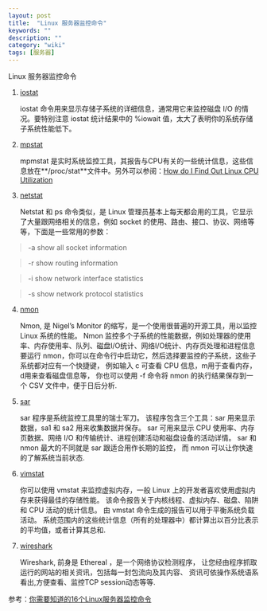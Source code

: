 ```yaml
---
layout: post
title:  "Linux 服务器监控命令"
keywords: ""
description: ""
category: "wiki" 
tags: [服务器]
---
```


Linux 服务器监控命令
<!-- more -->

1. [iostat][1]

	iostat 命令用来显示存储子系统的详细信息，通常用它来监控磁盘 I/O 的情况。要特别注意 iostat 统计结果中的 %iowait 值，太大了表明你的系统存储子系统性能低下。

2. [mpstat][2]
	
	mpmstat 是实时系统监控工具，其报告与CPU有关的一些统计信息，这些信息放在**/proc/stat**文件中。另外可以参阅：[How do I Find Out Linux CPU Utilization][3]

3. [netstat][4]
	
	Netstat 和 ps 命令类似，是 Linux 管理员基本上每天都会用的工具，它显示了大量跟网络相关的信息，例如 socket 的使用、路由、接口、协议、网络等等，下面是一些常用的参数：

> -a show all socket information

> -r show routing information

> -i show network interface statistics

> -s show network protocol statistics

4. [nmon][5]
	
	Nmon, 是 Nigel’s Monitor 的缩写，是一个使用很普遍的开源工具，用以监控 Linux 系统的性能。
	Nmon 监控多个子系统的性能数据，例如处理器的使用率、内存使用率、队列、磁盘I/O统计、网络I/O统计、内存页处理和进程信息
	要运行 nmon，你可以在命令行中启动它，然后选择要监控的子系统，这些子系统都对应有一个快捷键，
	例如输入 c 可查看 CPU 信息，m用于查看内存，d用来查看磁盘信息等，
	你也可以使用 -f 命令将 nmon 的执行结果保存到一个 CSV 文件中，便于日后分析.

5. [sar][6]

	sar 程序是系统监控工具里的瑞士军刀。
	该程序包含三个工具：sar 用来显示数据，sa1 和 sa2 用来收集数据并保存。
	sar 可用来显示 CPU 使用率、内存页数据、网络 I/O 和传输统计、进程创建活动和磁盘设备的活动详情。
	sar 和 nmon 最大的不同就是 sar 跟适合用作长期的监控，
	而 nmon 可以让你快速的了解系统当前状态.

6. [vimstat][7]

	你可以使用 vmstat 来监控虚拟内存，一般 Linux 上的开发者喜欢使用虚拟内存来获得最佳的存储性能。
	该命令报告关于内核线程、虚拟内存、磁盘、陷阱和 CPU 活动的统计信息。
	由 vmstat 命令生成的报告可以用于平衡系统负载活动。
	系统范围内的这些统计信息（所有的处理器中）都计算出以百分比表示的平均值，或者计算其总和.

7. [wireshark][8]

	Wireshark, 前身是 Ethereal ，是一个网络协议检测程序，
	让您经由程序抓取运行的网站的相关资讯，包括每一封包流向及其内容、
	资讯可依操作系统语系看出,方便查看、监控TCP session动态等等.

参考：[你需要知道的16个Linux服务器监控命令][9]

[1]: http://www.cyberciti.biz/tips/linux-disk-performance-monitoring-howto.html "iostat"
[2]: http://linuxcommand.org/man_pages/mpstat1.html "mpstat"
[3]: http://www.cyberciti.biz/tips/how-do-i-find-out-linux-cpu-utilization.html "How do I Find Out Linux CPU Utilization"
[4]: http://www.thegeekstuff.com/2010/03/netstat-command-examples/
[5]: http://nmon.sourceforge.net/pmwiki.php
[6]: http://www.thegeekstuff.com/2011/03/sar-examples/
[7]: http://www.linuxjournal.com/article/8178
[8]: http://www.wireshark.org/
[9]: http://blog.jobbole.com/15430/

